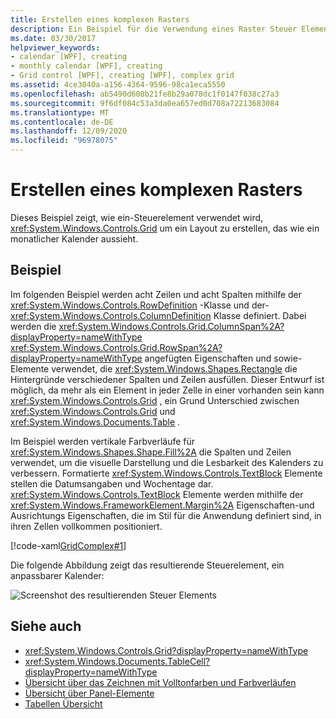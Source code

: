 ```yaml
---
title: Erstellen eines komplexen Rasters
description: Ein Beispiel für die Verwendung eines Raster Steuer Elements zum Erstellen eines Layouts, das wie ein monatlicher Kalender aussieht.
ms.date: 03/30/2017
helpviewer_keywords:
- calendar [WPF], creating
- monthly calendar [WPF], creating
- Grid control [WPF], creating [WPF], complex grid
ms.assetid: 4ce3040a-a156-4364-9596-98ca1eca5550
ms.openlocfilehash: ab5490d608b21fe8b29a078dc1f0147f038c27a3
ms.sourcegitcommit: 9f6df084c53a3da0ea657ed0d708a72213683084
ms.translationtype: MT
ms.contentlocale: de-DE
ms.lasthandoff: 12/09/2020
ms.locfileid: "96978075"
---
```

# <a name="how-to-create-a-complex-grid"></a>Erstellen eines komplexen Rasters

Dieses Beispiel zeigt, wie ein-Steuerelement verwendet wird, <xref:System.Windows.Controls.Grid> um ein Layout zu erstellen, das wie ein monatlicher Kalender aussieht.

## <a name="example"></a>Beispiel

Im folgenden Beispiel werden acht Zeilen und acht Spalten mithilfe der <xref:System.Windows.Controls.RowDefinition> -Klasse und der- <xref:System.Windows.Controls.ColumnDefinition> Klasse definiert. Dabei werden die <xref:System.Windows.Controls.Grid.ColumnSpan%2A?displayProperty=nameWithType> <xref:System.Windows.Controls.Grid.RowSpan%2A?displayProperty=nameWithType> angefügten Eigenschaften und sowie-Elemente verwendet, die <xref:System.Windows.Shapes.Rectangle> die Hintergründe verschiedener Spalten und Zeilen ausfüllen. Dieser Entwurf ist möglich, da mehr als ein Element in jeder Zelle in einer vorhanden sein kann <xref:System.Windows.Controls.Grid> , ein Grund Unterschied zwischen <xref:System.Windows.Controls.Grid> und <xref:System.Windows.Documents.Table> .

Im Beispiel werden vertikale Farbverläufe für <xref:System.Windows.Shapes.Shape.Fill%2A> die Spalten und Zeilen verwendet, um die visuelle Darstellung und die Lesbarkeit des Kalenders zu verbessern. Formatierte <xref:System.Windows.Controls.TextBlock> Elemente stellen die Datumsangaben und Wochentage dar. <xref:System.Windows.Controls.TextBlock> Elemente werden mithilfe der <xref:System.Windows.FrameworkElement.Margin%2A> Eigenschaften-und Ausrichtungs Eigenschaften, die im Stil für die Anwendung definiert sind, in ihren Zellen vollkommen positioniert.

[!code-xaml[GridComplex#1](~/samples/snippets/csharp/VS_Snippets_Wpf/GridComplex/CS/default.xaml#1)]

Die folgende Abbildung zeigt das resultierende Steuerelement, ein anpassbarer Kalender:

![Screenshot des resultierenden Steuer Elements](././media/how-to-create-a-complex-grid/wpf-manual-calendar.png)

## <a name="see-also"></a>Siehe auch

- <xref:System.Windows.Controls.Grid?displayProperty=nameWithType>
- <xref:System.Windows.Documents.TableCell?displayProperty=nameWithType>
- [Übersicht über das Zeichnen mit Volltonfarben und Farbverläufen](../graphics-multimedia/painting-with-solid-colors-and-gradients-overview.md)
- [Übersicht über Panel-Elemente](panels-overview.md)
- [Tabellen Übersicht](../advanced/table-overview.md)
